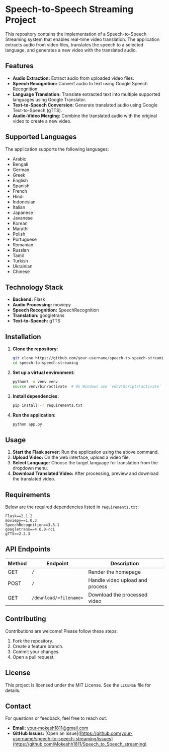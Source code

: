 # Speech-to-Speech Streaming Project

This repository contains the implementation of a Speech-to-Speech Streaming system that enables real-time video translation. The application extracts audio from video files, translates the speech to a selected language, and generates a new video with the translated audio.

## Features

- **Audio Extraction:** Extract audio from uploaded video files.
- **Speech Recognition:** Convert audio to text using Google Speech Recognition.
- **Language Translation:** Translate extracted text into multiple supported languages using Google Translator.
- **Text-to-Speech Conversion:** Generate translated audio using Google Text-to-Speech (gTTS).
- **Audio-Video Merging:** Combine the translated audio with the original video to create a new video.

## Supported Languages

The application supports the following languages:
- Arabic
- Bengali
- German
- Greek
- English
- Spanish
- French
- Hindi
- Indonesian
- Italian
- Japanese
- Javanese
- Korean
- Marathi
- Polish
- Portuguese
- Romanian
- Russian
- Tamil
- Turkish
- Ukrainian
- Chinese

## Technology Stack

- **Backend:** Flask
- **Audio Processing:** moviepy
- **Speech Recognition:** SpeechRecognition
- **Translation:** googletrans
- **Text-to-Speech:** gTTS

## Installation

1. **Clone the repository:**
   ```bash
   git clone https://github.com/your-username/speech-to-speech-streaming.git
   cd speech-to-speech-streaming
   ```

2. **Set up a virtual environment:**
   ```bash
   python3 -m venv venv
   source venv/bin/activate  # On Windows use `venv\Scripts\activate`
   ```

3. **Install dependencies:**
   ```bash
   pip install -r requirements.txt
   ```

4. **Run the application:**
   ```bash
   python app.py
   ```

## Usage

1. **Start the Flask server:** Run the application using the above command.
2. **Upload Video:** On the web interface, upload a video file.
3. **Select Language:** Choose the target language for translation from the dropdown menu.
4. **Download Translated Video:** After processing, preview and download the translated video.

## Requirements

Below are the required dependencies listed in `requirements.txt`:
```
Flask==2.1.2
moviepy==1.0.3
SpeechRecognition==3.8.1
googletrans==4.0.0-rc1
gTTS==2.2.3
```

## API Endpoints

| Method | Endpoint         | Description                     |
|--------|------------------|---------------------------------|
| GET    | `/`              | Render the homepage            |
| POST   | `/`              | Handle video upload and process |
| GET    | `/download/<filename>` | Download the processed video |

## Contributing

Contributions are welcome! Please follow these steps:

1. Fork the repository.
2. Create a feature branch.
3. Commit your changes.
4. Open a pull request.

## License

This project is licensed under the MIT License. See the `LICENSE` file for details.

## Contact

For questions or feedback, feel free to reach out:
- **Email:** your-mokesh1811@gmail.com
- **GitHub Issues:** [Open an issue]([https://github.com/your-username/speech-to-speech-streaming/issues](https://github.com/Mokeshh1811/Speech_to_Speech_streaming)

